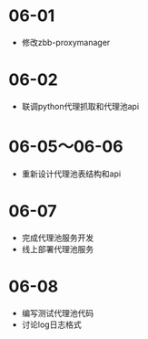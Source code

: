 # 06-01
+ 修改zbb-proxymanager

# 06-02
+ 联调python代理抓取和代理池api

# 06-05～06-06
+ 重新设计代理池表结构和api

# 06-07
+ 完成代理池服务开发
+ 线上部署代理池服务

# 06-08
+ 编写测试代理池代码
+ 讨论log日志格式
